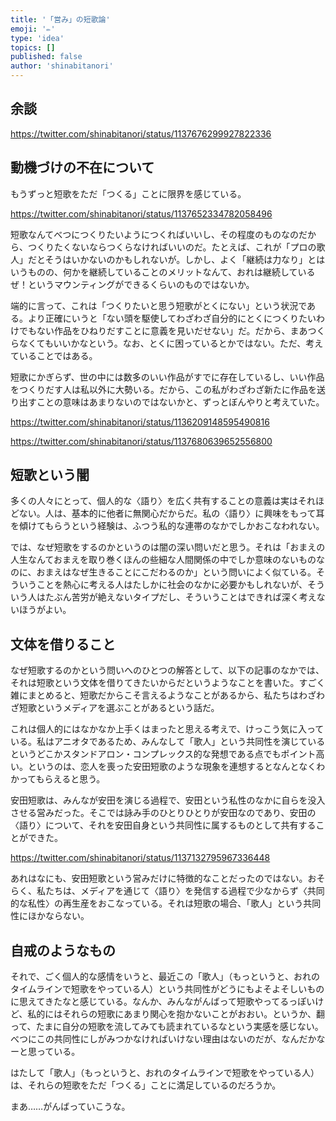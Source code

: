 ```yaml
---
title: '「営み」の短歌論'
emoji: '✏️'
type: 'idea'
topics: []
published: false
author: 'shinabitanori'
---
```


## 余談

https://twitter.com/shinabitanori/status/1137676299927822336

## 動機づけの不在について

もうずっと短歌をただ「つくる」ことに限界を感じている。

https://twitter.com/shinabitanori/status/1137652334782058496

短歌なんてべつにつくりたいようにつくればいいし、その程度のものなのだから、つくりたくないならつくらなければいいのだ。たとえば、これが「プロの歌人」だとそうはいかないのかもしれないが。しかし、よく「継続は力なり」とはいうものの、何かを継続していることのメリットなんて、おれは継続しているぜ！というマウンティングができるくらいのものではないか。

端的に言って、これは「つくりたいと思う短歌がとくにない」という状況である。より正確にいうと「ない頭を駆使してわざわざ自分的にとくにつくりたいわけでもない作品をひねりだすことに意義を見いだせない」だ。だから、まあつくらなくてもいいかなという。なお、とくに困っているとかではない。ただ、考えていることではある。

短歌にかぎらず、世の中には数多のいい作品がすでに存在しているし、いい作品をつくりだす人は私以外に大勢いる。だから、この私がわざわざ新たに作品を送り出すことの意味はあまりないのではないかと、ずっとぼんやりと考えていた。

https://twitter.com/shinabitanori/status/1136209148595490816

https://twitter.com/shinabitanori/status/1137680639652556800

## 短歌という闇

多くの人々にとって、個人的な〈語り〉を広く共有することの意義は実はそれほどない。人は、基本的に他者に無関心だからだ。私の〈語り〉に興味をもって耳を傾けてもらうという経験は、ふつう私的な連帯のなかでしかおこなわれない。

では、なぜ短歌をするのかというのは闇の深い問いだと思う。それは「おまえの人生なんておまえを取り巻くほんの些細な人間関係の中でしか意味のないものなのに、おまえはなぜ生きることにこだわるのか」という問いによく似ている。そういうことを熱心に考える人はたしかに社会のなかに必要かもしれないが、そういう人はたぶん苦労が絶えないタイプだし、そういうことはできれば深く考えないほうがよい。

## 文体を借りること

なぜ短歌するのかという問いへのひとつの解答として、以下の記事のなかでは、それは短歌という文体を借りてきたいからだというようなことを書いた。すごく雑にまとめると、短歌だからこそ言えるようなことがあるから、私たちはわざわざ短歌というメディアを選ぶことがあるという話だ。

これは個人的にはなかなか上手くはまったと思える考えで、けっこう気に入っている。私はアニオタであるため、みんなして「歌人」という共同性を演じているというどこかスタンドアロン・コンプレックス的な発想である点でもポイント高い。というのは、恋人を喪った安田短歌のような現象を連想するとなんとなくわかってもらえると思う。

安田短歌は、みんなが安田を演じる過程で、安田という私性のなかに自らを没入させる営みだった。そこでは詠み手のひとりひとりが安田なのであり、安田の〈語り〉について、それを安田自身という共同性に属するものとして共有することができた。

https://twitter.com/shinabitanori/status/1137132795967336448

あれはなにも、安田短歌という営みだけに特徴的なことだったのではない。おそらく、私たちは、メディアを通じて〈語り〉を発信する過程で少なからず〈共同的な私性〉の再生産をおこなっている。それは短歌の場合、「歌人」という共同性にほかならない。

## 自戒のようなもの

それで、ごく個人的な感情をいうと、最近この「歌人」（もっというと、おれのタイムラインで短歌をやっている人）という共同性がどうにもよそよそしいものに思えてきたなと感じている。なんか、みんながんばって短歌やってるっぽいけど、私的にはそれらの短歌にあまり関心を抱かないことがおおい。というか、翻って、たまに自分の短歌を流してみても読まれているなという実感を感じない。べつにこの共同性にしがみつかなければいけない理由はないのだが、なんだかなーと思っている。

はたして「歌人」（もっというと、おれのタイムラインで短歌をやっている人）は、それらの短歌をただ「つくる」ことに満足しているのだろうか。

まあ……がんばっていこうな。

